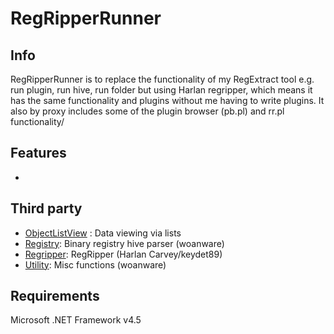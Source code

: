 RegRipperRunner
===============

## Info ##

RegRipperRunner is to replace the functionality of my RegExtract tool e.g. run plugin, run hive, run folder but using Harlan regripper, which means it has the same functionality and plugins without me having to write plugins. It also by proxy includes some of the plugin browser (pb.pl) and rr.pl functionality/ 

## Features ##

- 

## Third party ##

- [ObjectListView](http://objectlistview.sourceforge.net/cs/index.html) : Data viewing via lists 
- [Registry](https://github.com/woanware/Registry): Binary registry hive parser (woanware)
- [Regripper](https://code.google.com/p/regripper/downloads/list): RegRipper (Harlan Carvey/keydet89)
- [Utility](http://www.woanware.co.uk): Misc functions (woanware)

## Requirements ##

Microsoft .NET Framework v4.5 
